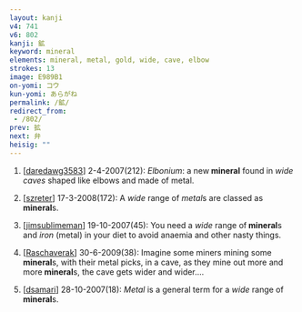 ```yaml
---
layout: kanji
v4: 741
v6: 802
kanji: 鉱
keyword: mineral
elements: mineral, metal, gold, wide, cave, elbow
strokes: 13
image: E989B1
on-yomi: コウ
kun-yomi: あらがね
permalink: /鉱/
redirect_from:
 - /802/
prev: 拡
next: 弁
heisig: ""
---
```


1) [<a href="http://kanji.koohii.com/profile/daredawg3583">daredawg3583</a>] 2-4-2007(212): <em>Elbonium</em>: a new<strong> mineral</strong> found in <em>wide caves</em> shaped like elbows and made of metal.

2) [<a href="http://kanji.koohii.com/profile/szreter">szreter</a>] 17-3-2008(172): A <em>wide</em> range of <em>metal</em>s are classed as<strong> mineral</strong>s.

3) [<a href="http://kanji.koohii.com/profile/jimsublimeman">jimsublimeman</a>] 19-10-2007(45): You need a <em>wide</em> range of<strong> mineral</strong>s and <em>iron</em> (metal) in your diet to avoid anaemia and other nasty things.

4) [<a href="http://kanji.koohii.com/profile/Raschaverak">Raschaverak</a>] 30-6-2009(38): Imagine some miners mining some<strong> mineral</strong>s, with their metal picks, in a cave, as they mine out more and more<strong> mineral</strong>s, the cave gets wider and wider….

5) [<a href="http://kanji.koohii.com/profile/dsamari">dsamari</a>] 28-10-2007(18): <em>Metal</em> is a general term for a <em>wide</em> range of<strong> mineral</strong>s.

